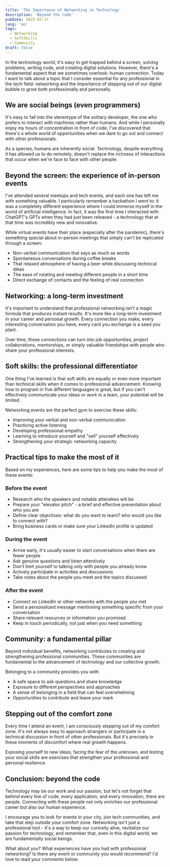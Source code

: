 ```yaml
---
title: 'The Importance of Networking in Technology'
description: 'Beyond the Code'
pubDate: 2025-02-17
lang: 'en'
tags:
  - Networking
  - SoftSkills
  - Community
draft: false
---
```


In the technology world, it's easy to get trapped behind a screen, solving problems, writing code, and creating digital solutions. However, there's a fundamental aspect that we sometimes overlook: human connection. Today I want to talk about a topic that I consider essential for any professional in the tech field: networking and the importance of stepping out of our digital bubble to grow both professionally and personally.

## We are social beings (even programmers)

It's easy to fall into the stereotype of the solitary developer, the one who prefers to interact with machines rather than humans. And while I personally enjoy my hours of concentration in front of code, I've discovered that there's a whole world of opportunities when we dare to go out and connect with other professionals.

As a species, humans are inherently social. Technology, despite everything it has allowed us to do remotely, doesn't replace the richness of interactions that occur when we're face to face with other people.

## Beyond the screen: the experience of in-person events

I've attended several meetups and tech events, and each one has left me with something valuable. I particularly remember a hackathon I went to: it was a completely different experience where I could immerse myself in the world of artificial intelligence. In fact, it was the first time I interacted with ChatGPT's GPTs when they had just been released - a technology that at that time was incredibly new and innovative.

While virtual events have their place (especially after the pandemic), there's something special about in-person meetings that simply can't be replicated through a screen:

- Non-verbal communication that says as much as words
- Spontaneous conversations during coffee breaks
- That relaxed atmosphere of having a beer while discussing technical ideas
- The ease of rotating and meeting different people in a short time
- Direct exchange of contacts and the feeling of real connection

## Networking: a long-term investment

It's important to understand that professional networking isn't a magic formula that produces instant results. It's more like a long-term investment in your career and personal growth. Every connection you make, every interesting conversation you have, every card you exchange is a seed you plant.

Over time, these connections can turn into job opportunities, project collaborations, mentorships, or simply valuable friendships with people who share your professional interests.

## Soft skills: the professional differentiator

One thing I've learned is that soft skills are equally or even more important than technical skills when it comes to professional advancement. Knowing how to program in five different languages is great, but if you can't effectively communicate your ideas or work in a team, your potential will be limited.

Networking events are the perfect gym to exercise these skills:

- Improving your verbal and non-verbal communication
- Practicing active listening
- Developing professional empathy
- Learning to introduce yourself and "sell" yourself effectively
- Strengthening your strategic networking capacity

## Practical tips to make the most of it

Based on my experiences, here are some tips to help you make the most of these events:

### Before the event

- Research who the speakers and notable attendees will be
- Prepare your "elevator pitch" - a brief and effective presentation about who you are
- Define clear objectives: what do you want to learn? who would you like to connect with?
- Bring business cards or make sure your LinkedIn profile is updated

### During the event

- Arrive early, it's usually easier to start conversations when there are fewer people
- Ask genuine questions and listen attentively
- Don't limit yourself to talking only with people you already know
- Actively participate in activities and discussions
- Take notes about the people you meet and the topics discussed

### After the event

- Connect on LinkedIn or other networks with the people you met
- Send a personalized message mentioning something specific from your conversation
- Share relevant resources or information you promised
- Keep in touch periodically, not just when you need something

## Community: a fundamental pillar

Beyond individual benefits, networking contributes to creating and strengthening professional communities. These communities are fundamental to the advancement of technology and our collective growth.

Belonging to a community provides you with:

- A safe space to ask questions and share knowledge
- Exposure to different perspectives and approaches
- A sense of belonging in a field that can feel overwhelming
- Opportunities to contribute and leave your mark

## Stepping out of the comfort zone

Every time I attend an event, I am consciously stepping out of my comfort zone. It's not always easy to approach strangers or participate in a technical discussion in front of other professionals. But it's precisely in these moments of discomfort where real growth happens.

Exposing yourself to new ideas, facing the fear of the unknown, and testing your social skills are exercises that strengthen your professional and personal resilience.

## Conclusion: beyond the code

Technology may be our work and our passion, but let's not forget that behind every line of code, every application, and every innovation, there are people. Connecting with these people not only enriches our professional career but also our human experience.

I encourage you to look for events in your city, join tech communities, and take that step outside your comfort zone. Networking isn't just a professional tool - it's a way to keep our curiosity alive, revitalize our passion for technology, and remember that, even in this digital world, we are fundamentally social beings.

What about you? What experiences have you had with professional networking? Is there any event or community you would recommend? I'd love to read your comments below.
